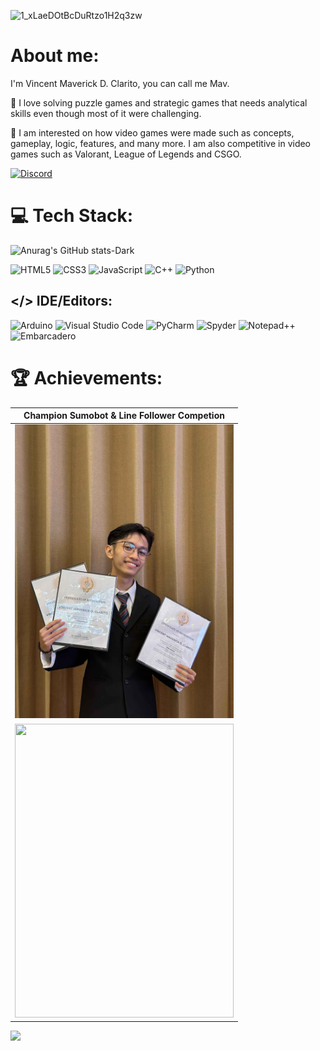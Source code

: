 ![1_xLaeDOtBcDuRtzo1H2q3zw](https://github.com/user-attachments/assets/fa5adff6-280e-4c9a-b5d1-cb5537f90035)

# About me:

I'm Vincent Maverick D. Clarito, you can call me Mav.

🧩 I love solving puzzle games and strategic games that needs analytical skills even though most of it were challenging.

👾 I am interested on how video games were made such as concepts, gameplay, logic, features, and many more. I am also competitive in video games such as Valorant, League of Legends and CSGO.

[![Discord](https://img.shields.io/badge/Discord-%235865F2.svg?style=for-the-badge&logo=discord&logoColor=white)](https://discordapp.com/users/407654387612254210)
# 💻 Tech Stack:
![Anurag's GitHub stats-Dark](https://github-readme-stats.vercel.app/api?username=MavClarito&rank_icon=github&show_icons=true&theme=github_dark#gh-dark-mode-only) 

![HTML5](https://img.shields.io/badge/HTML5-%23E34F26.svg?style=for-the-badge&logo=html5&logoColor=white) ![CSS3](https://img.shields.io/badge/CSS3-%231572B6.svg?style=for-the-badge&logo=css3&logoColor=white) ![JavaScript](https://img.shields.io/badge/JavaScript-%23F7DF1E.svg?style=for-the-badge&logo=javascript&logoColor=black) ![C++](https://img.shields.io/badge/c++-%2300599C.svg?style=for-the-badge&logo=c%2B%2B&logoColor=white) ![Python](https://img.shields.io/badge/python-3670A0?style=for-the-badge&logo=python&logoColor=ffdd54) 

## </> IDE/Editors:
![Arduino](https://img.shields.io/badge/-Arduino-00979D?style=for-the-badge&logo=Arduino&logoColor=white) ![Visual Studio Code](https://img.shields.io/badge/Visual%20Studio%20Code-0078d7.svg?style=for-the-badge&logo=visual-studio-code&logoColor=white) ![PyCharm](https://img.shields.io/badge/pycharm-143?style=for-the-badge&logo=pycharm&logoColor=black&color=black&labelColor=green) ![Spyder](https://img.shields.io/badge/Spyder-838485?style=for-the-badge&logo=spyder%20ide&logoColor=maroon) ![Notepad++](https://img.shields.io/badge/Notepad++-90E59A.svg?style=for-the-badge&logo=notepad%2b%2b&logoColor=black) ![Embarcadero](https://img.shields.io/badge/IDE-Embarcadero-blue?logo=embarcadero)

# 🏆 Achievements:
| Champion Sumobot & Line Follower Competion |
| ---|
|<img src = "https://github.com/MavClarito/MavClarito/blob/main/Sumobot%20and%20Line%20Follower%20Comp..jpg?raw=true" width="350" height="470">| 
|<img src = "https://github.com/user-attachments/assets/af01a400-29e5-4bb0-8dce-c64e252f52e7" width="350" height="470"> | 


[![](https://visitcount.itsvg.in/api?id=MavClarito&icon=0&color=0)](https://visitcount.itsvg.in)



